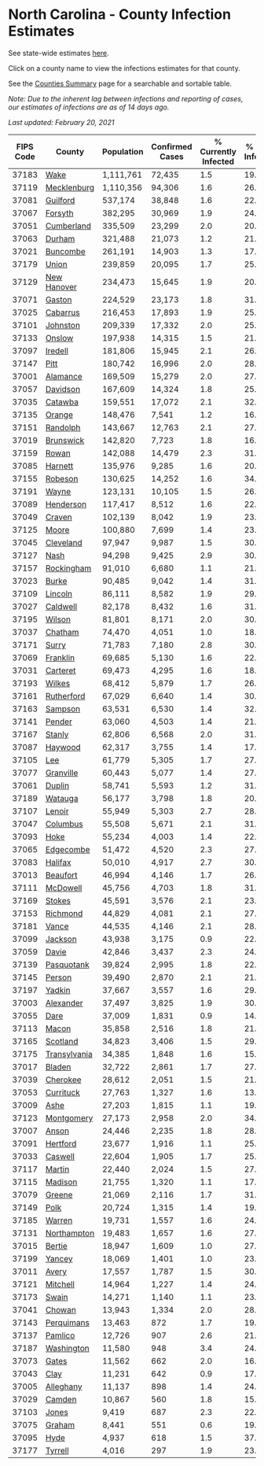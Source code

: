 # North Carolina - County Infection Estimates

See state-wide estimates [here](/infections/us-nc).

Click on a county name to view the infections estimates for that county.

See the [Counties Summary](/infections/summary-counties) page for a searchable and sortable table.

*Note: Due to the inherent lag between infections and reporting of cases, our estimates of infections are as of 14 days ago.*

*Last updated: February 20, 2021*

|   FIPS Code |                       County |   Population |   Confirmed Cases |   % Currently Infected |   % Total Infected |
|-------------|------------------------------|--------------|-------------------|------------------------|--------------------|
|       37183 |                 [Wake](wake) |    1,111,761 |            72,435 |                    1.5 |               19.9 |
|       37119 |   [Mecklenburg](mecklenburg) |    1,110,356 |            94,306 |                    1.6 |               26.7 |
|       37081 |         [Guilford](guilford) |      537,174 |            38,848 |                    1.6 |               22.0 |
|       37067 |           [Forsyth](forsyth) |      382,295 |            30,969 |                    1.9 |               24.9 |
|       37051 |     [Cumberland](cumberland) |      335,509 |            23,299 |                    2.0 |               20.9 |
|       37063 |             [Durham](durham) |      321,488 |            21,073 |                    1.2 |               21.3 |
|       37021 |         [Buncombe](buncombe) |      261,191 |            14,903 |                    1.3 |               17.1 |
|       37179 |               [Union](union) |      239,859 |            20,095 |                    1.7 |               25.6 |
|       37129 |   [New Hanover](new-hanover) |      234,473 |            15,645 |                    1.9 |               20.1 |
|       37071 |             [Gaston](gaston) |      224,529 |            23,173 |                    1.8 |               31.3 |
|       37025 |         [Cabarrus](cabarrus) |      216,453 |            17,893 |                    1.9 |               25.2 |
|       37101 |         [Johnston](johnston) |      209,339 |            17,332 |                    2.0 |               25.4 |
|       37133 |             [Onslow](onslow) |      197,938 |            14,315 |                    1.5 |               21.5 |
|       37097 |           [Iredell](iredell) |      181,806 |            15,945 |                    2.1 |               26.3 |
|       37147 |                 [Pitt](pitt) |      180,742 |            16,996 |                    2.0 |               28.5 |
|       37001 |         [Alamance](alamance) |      169,509 |            15,279 |                    2.0 |               27.5 |
|       37057 |         [Davidson](davidson) |      167,609 |            14,324 |                    1.8 |               25.9 |
|       37035 |           [Catawba](catawba) |      159,551 |            17,072 |                    2.1 |               32.2 |
|       37135 |             [Orange](orange) |      148,476 |             7,541 |                    1.2 |               16.0 |
|       37151 |         [Randolph](randolph) |      143,667 |            12,763 |                    2.1 |               27.3 |
|       37019 |       [Brunswick](brunswick) |      142,820 |             7,723 |                    1.8 |               16.2 |
|       37159 |               [Rowan](rowan) |      142,088 |            14,479 |                    2.3 |               31.5 |
|       37085 |           [Harnett](harnett) |      135,976 |             9,285 |                    1.6 |               20.8 |
|       37155 |           [Robeson](robeson) |      130,625 |            14,252 |                    1.6 |               34.1 |
|       37191 |               [Wayne](wayne) |      123,131 |            10,105 |                    1.5 |               26.9 |
|       37089 |       [Henderson](henderson) |      117,417 |             8,512 |                    1.6 |               22.4 |
|       37049 |             [Craven](craven) |      102,139 |             8,042 |                    1.9 |               23.6 |
|       37125 |               [Moore](moore) |      100,880 |             7,699 |                    1.4 |               23.3 |
|       37045 |       [Cleveland](cleveland) |       97,947 |             9,987 |                    1.5 |               30.7 |
|       37127 |                 [Nash](nash) |       94,298 |             9,425 |                    2.9 |               30.1 |
|       37157 |     [Rockingham](rockingham) |       91,010 |             6,680 |                    1.1 |               21.9 |
|       37023 |               [Burke](burke) |       90,485 |             9,042 |                    1.4 |               31.0 |
|       37109 |           [Lincoln](lincoln) |       86,111 |             8,582 |                    1.9 |               29.7 |
|       37027 |         [Caldwell](caldwell) |       82,178 |             8,432 |                    1.6 |               31.3 |
|       37195 |             [Wilson](wilson) |       81,801 |             8,171 |                    2.0 |               30.9 |
|       37037 |           [Chatham](chatham) |       74,470 |             4,051 |                    1.0 |               18.5 |
|       37171 |               [Surry](surry) |       71,783 |             7,180 |                    2.8 |               30.0 |
|       37069 |         [Franklin](franklin) |       69,685 |             5,130 |                    1.6 |               22.6 |
|       37031 |         [Carteret](carteret) |       69,473 |             4,295 |                    1.6 |               18.2 |
|       37193 |             [Wilkes](wilkes) |       68,412 |             5,879 |                    1.7 |               26.5 |
|       37161 |     [Rutherford](rutherford) |       67,029 |             6,640 |                    1.4 |               30.2 |
|       37163 |           [Sampson](sampson) |       63,531 |             6,530 |                    1.4 |               32.6 |
|       37141 |             [Pender](pender) |       63,060 |             4,503 |                    1.4 |               21.5 |
|       37167 |             [Stanly](stanly) |       62,806 |             6,568 |                    2.0 |               31.8 |
|       37087 |           [Haywood](haywood) |       62,317 |             3,755 |                    1.4 |               17.8 |
|       37105 |                   [Lee](lee) |       61,779 |             5,305 |                    1.7 |               27.3 |
|       37077 |       [Granville](granville) |       60,443 |             5,077 |                    1.4 |               27.0 |
|       37061 |             [Duplin](duplin) |       58,741 |             5,593 |                    1.2 |               31.7 |
|       37189 |           [Watauga](watauga) |       56,177 |             3,798 |                    1.8 |               20.1 |
|       37107 |             [Lenoir](lenoir) |       55,949 |             5,303 |                    2.7 |               28.6 |
|       37047 |         [Columbus](columbus) |       55,508 |             5,671 |                    2.1 |               31.5 |
|       37093 |                 [Hoke](hoke) |       55,234 |             4,003 |                    1.4 |               22.6 |
|       37065 |       [Edgecombe](edgecombe) |       51,472 |             4,520 |                    2.3 |               27.0 |
|       37083 |           [Halifax](halifax) |       50,010 |             4,917 |                    2.7 |               30.0 |
|       37013 |         [Beaufort](beaufort) |       46,994 |             4,146 |                    1.7 |               26.3 |
|       37111 |         [McDowell](mcdowell) |       45,756 |             4,703 |                    1.8 |               31.1 |
|       37169 |             [Stokes](stokes) |       45,591 |             3,576 |                    2.1 |               23.1 |
|       37153 |         [Richmond](richmond) |       44,829 |             4,081 |                    2.1 |               27.7 |
|       37181 |               [Vance](vance) |       44,535 |             4,146 |                    2.1 |               28.9 |
|       37099 |           [Jackson](jackson) |       43,938 |             3,175 |                    0.9 |               22.0 |
|       37059 |               [Davie](davie) |       42,846 |             3,437 |                    2.3 |               24.1 |
|       37139 |     [Pasquotank](pasquotank) |       39,824 |             2,995 |                    1.8 |               22.9 |
|       37145 |             [Person](person) |       39,490 |             2,870 |                    2.1 |               21.6 |
|       37197 |             [Yadkin](yadkin) |       37,667 |             3,557 |                    1.6 |               29.0 |
|       37003 |       [Alexander](alexander) |       37,497 |             3,825 |                    1.9 |               30.3 |
|       37055 |                 [Dare](dare) |       37,009 |             1,831 |                    0.9 |               14.8 |
|       37113 |               [Macon](macon) |       35,858 |             2,516 |                    1.8 |               21.6 |
|       37165 |         [Scotland](scotland) |       34,823 |             3,406 |                    1.5 |               29.7 |
|       37175 | [Transylvania](transylvania) |       34,385 |             1,848 |                    1.6 |               15.8 |
|       37017 |             [Bladen](bladen) |       32,722 |             2,861 |                    1.7 |               27.2 |
|       37039 |         [Cherokee](cherokee) |       28,612 |             2,051 |                    1.5 |               21.6 |
|       37053 |       [Currituck](currituck) |       27,763 |             1,327 |                    1.6 |               13.7 |
|       37009 |                 [Ashe](ashe) |       27,203 |             1,815 |                    1.1 |               19.9 |
|       37123 |     [Montgomery](montgomery) |       27,173 |             2,958 |                    2.0 |               34.1 |
|       37007 |               [Anson](anson) |       24,446 |             2,235 |                    1.8 |               28.0 |
|       37091 |         [Hertford](hertford) |       23,677 |             1,916 |                    1.1 |               25.3 |
|       37033 |           [Caswell](caswell) |       22,604 |             1,905 |                    1.7 |               25.4 |
|       37117 |             [Martin](martin) |       22,440 |             2,024 |                    1.5 |               27.5 |
|       37115 |           [Madison](madison) |       21,755 |             1,320 |                    1.1 |               17.7 |
|       37079 |             [Greene](greene) |       21,069 |             2,116 |                    1.7 |               31.0 |
|       37149 |                 [Polk](polk) |       20,724 |             1,315 |                    1.4 |               19.3 |
|       37185 |             [Warren](warren) |       19,731 |             1,557 |                    1.6 |               24.2 |
|       37131 |   [Northampton](northampton) |       19,483 |             1,657 |                    1.6 |               27.3 |
|       37015 |             [Bertie](bertie) |       18,947 |             1,609 |                    1.0 |               27.0 |
|       37199 |             [Yancey](yancey) |       18,069 |             1,401 |                    1.0 |               23.6 |
|       37011 |               [Avery](avery) |       17,557 |             1,787 |                    1.5 |               30.3 |
|       37121 |         [Mitchell](mitchell) |       14,964 |             1,227 |                    1.4 |               24.5 |
|       37173 |               [Swain](swain) |       14,271 |             1,140 |                    1.1 |               23.8 |
|       37041 |             [Chowan](chowan) |       13,943 |             1,334 |                    2.0 |               28.6 |
|       37143 |     [Perquimans](perquimans) |       13,463 |               872 |                    1.7 |               19.4 |
|       37137 |           [Pamlico](pamlico) |       12,726 |               907 |                    2.6 |               21.2 |
|       37187 |     [Washington](washington) |       11,580 |               948 |                    3.4 |               24.8 |
|       37073 |               [Gates](gates) |       11,562 |               662 |                    2.0 |               16.6 |
|       37043 |                 [Clay](clay) |       11,231 |               642 |                    0.9 |               17.2 |
|       37005 |       [Alleghany](alleghany) |       11,137 |               898 |                    1.4 |               24.6 |
|       37029 |             [Camden](camden) |       10,867 |               560 |                    1.8 |               15.0 |
|       37103 |               [Jones](jones) |        9,419 |               687 |                    2.3 |               22.0 |
|       37075 |             [Graham](graham) |        8,441 |               551 |                    0.6 |               19.6 |
|       37095 |                 [Hyde](hyde) |        4,937 |               618 |                    1.5 |               37.5 |
|       37177 |           [Tyrrell](tyrrell) |        4,016 |               297 |                    1.9 |               23.3 |